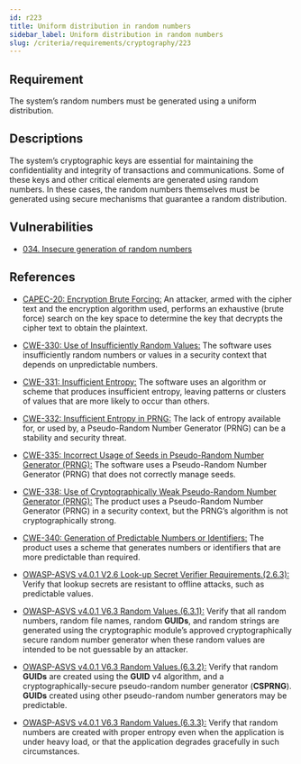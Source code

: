 ```yaml
---
id: r223
title: Uniform distribution in random numbers
sidebar_label: Uniform distribution in random numbers
slug: /criteria/requirements/cryptography/223
---
```


## Requirement

The system’s random numbers
must be generated using a uniform distribution.

## Descriptions

The system’s cryptographic keys are essential
for maintaining the confidentiality
and integrity of transactions
and communications.
Some of these keys
and other critical elements
are generated using random numbers.
In these cases,
the random numbers themselves
must be generated
using secure mechanisms
that guarantee a random distribution.

## Vulnerabilities

- [034. Insecure generation of random numbers](/criteria/vulnerabilities/034)

## References

- [CAPEC-20: Encryption Brute Forcing:](https://capec.mitre.org/data/definitions/20.html)
An attacker, armed with the cipher text
and the encryption algorithm used,
performs an exhaustive (brute force) search
on the key space
to determine the key
that decrypts the cipher text
to obtain the plaintext.

- [CWE-330: Use of Insufficiently Random Values:](https://cwe.mitre.org/data/definitions/330.html)
The software uses
insufficiently random numbers
or values in a security context
that depends on unpredictable numbers.

- [CWE-331: Insufficient Entropy:](https://cwe.mitre.org/data/definitions/331.html)
The software uses an algorithm
or scheme that produces insufficient entropy,
leaving patterns
or clusters of values
that are more likely
to occur than others.

- [CWE-332: Insufficient Entropy in PRNG:](https://cwe.mitre.org/data/definitions/332.html)
The lack of entropy available for,
or used by,
a Pseudo-Random Number Generator (PRNG)
can be a stability
and security threat.

- [CWE-335: Incorrect Usage of Seeds in Pseudo-Random Number Generator (PRNG):](https://cwe.mitre.org/data/definitions/335.html)
The software uses
a Pseudo-Random Number Generator (PRNG)
that does not correctly manage seeds.

- [CWE-338: Use of Cryptographically Weak Pseudo-Random Number Generator (PRNG):](https://cwe.mitre.org/data/definitions/338.html)
The product uses
a Pseudo-Random Number Generator (PRNG)
in a security context,
but the PRNG’s algorithm
is not cryptographically strong.

- [CWE-340: Generation of Predictable Numbers or Identifiers:](https://cwe.mitre.org/data/definitions/340.html)
The product uses
a scheme that generates
numbers or identifiers
that are more predictable than required.

- [OWASP-ASVS v4.0.1 V2.6 Look-up Secret Verifier Requirements.(2.6.3):](https://owasp.org/www-pdf-archive/OWASP_Application_Security_Verification_Standard_4.0-en.pdf)
Verify that lookup secrets
are resistant to offline attacks,
such as predictable values.

- [OWASP-ASVS v4.0.1 V6.3 Random Values.(6.3.1):](https://owasp.org/www-pdf-archive/OWASP_Application_Security_Verification_Standard_4.0-en.pdf)
Verify that all random numbers,
random file names,
random **GUIDs**,
and random strings
are generated using
the cryptographic module’s
approved cryptographically secure
random number generator
when these random values
are intended to be not guessable
by an attacker.

- [OWASP-ASVS v4.0.1 V6.3 Random Values.(6.3.2):](https://owasp.org/www-pdf-archive/OWASP_Application_Security_Verification_Standard_4.0-en.pdf)
Verify that random **GUIDs**
are created using the **GUID** v4 algorithm,
and a cryptographically-secure
pseudo-random number generator (**CSPRNG**).
**GUIDs** created using other
pseudo-random number generators
may be predictable.

- [OWASP-ASVS v4.0.1 V6.3 Random Values.(6.3.3):](https://owasp.org/www-pdf-archive/OWASP_Application_Security_Verification_Standard_4.0-en.pdf)
Verify that random numbers
are created with proper entropy
even when the application is under heavy load,
or that the application degrades gracefully
in such circumstances.
